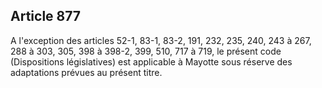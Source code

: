 Article 877
----
A l'exception des articles 52-1, 83-1, 83-2, 191, 232, 235, 240, 243 à 267, 288
à 303, 305, 398 à 398-2, 399, 510, 717 à 719, le présent code (Dispositions
législatives) est applicable à Mayotte sous réserve des adaptations prévues au
présent titre.
